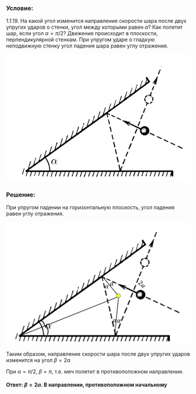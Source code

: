 ###  Условие:

$1.1.19.$ На какой угол изменится направление скорости шара после двух упругих ударов о стенки, угол между которыми равен $\alpha$? Как полетит шар, если угол $\alpha = \pi /2$? Движение происходит в плоскости, перпендикулярной стенкам. При упругом ударе о гладкую неподвижную стенку угол падения шара равен углу отражения.

![ К задаче 1.1.19 |738x509, 42%](../../img/1.1.19/statement.png)

###  Решение:

При упругом падении на горизонтальную плоскость, угол падения равен углу отражения.

![ Точка пересечения перпендикуляров, опущенных на грани угла |1391x925, 67%](../../img/1.1.19/01.png)

Таким образом, направление скорости шара после двух упругих ударов изменится на угол $\beta = 2\alpha$

При $\alpha =\pi /2$, $\beta = \pi$, т.е. мяч полетит в противоположном направлении.

####  Ответ: $\beta = 2\alpha$. В направлении, противоположном начальному
